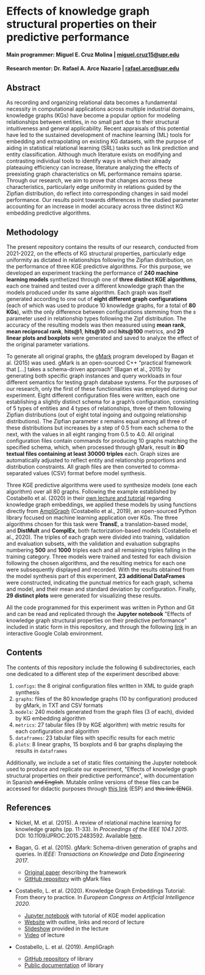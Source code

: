 # Effects of knowledge graph structural properties on their predictive performance

#### Main programmer: Miguel E. Cruz Molina | miguel.cruz15@upr.edu
#### Research mentor: Dr. Rafael A. Arce Nazario | rafael.arce@upr.edu

## Abstract

As recording and organizing relational data becomes a fundamental necessity in computational applications across multiple industrial domains, knowledge graphs (KGs) have become a popular option for modeling relationships between entities, in no small part due to their structural intuitiveness and general applicability. Recent appraisals of this potential have led to the sustained development of machine learning (ML) tools for embedding and extrapolating on existing KG datasets, with the purpose of aiding in statistical relational learning (SRL) tasks such as link prediction and entity classification. Although much literature exists on modifying and contrasting individual tools to identify ways in which their already plateauing efficiency can increase, literature analyzing the effects of preexisting graph characteristics on ML performance remains sparse. Through our research, we aim to prove that changes across these characteristics, particularly edge uniformity in relations guided by the Zipfian distribution, do reflect into corresponding changes in said model performance. Our results point towards differences in the studied parameter accounting for an increase in model accuracy across three distinct KG embedding predictive algorithms.

## Methodology

The present repository contains the results of our research, conducted from 2021-2022, on the effects of KG structural properties, particularly edge uniformity as dictated in relationships following the Zipfian distribution, on the performance of three KGE predictive algorithms. For this purpose, we developed an experiment tracking the performance of **240 machine learning models** synthetized through one of **three distinct KGE algorithms**, each one trained and tested over a different knowledge graph than the models produced under its same algorithm. Each graph was itself generated according to one out of **eight different graph configurations** (each of which was used to produce 10 knowledge graphs, for a total of **80 KGs**), with the only difference between configurations stemming from the *s* parameter used in relationship types following the Zipf distribution. The accuracy of the resulting models was then measured using **mean rank**, **mean reciprocal rank**, **hits@1**, **hits@10** and **hits@100** metrics, and **29 linear plots and boxplots** were generated and saved to analyze the effect of the original parameter variations.

To generate all original graphs, the [gMark](https://github.com/gbagan/gmark) program developed by Bagan et al. (2015) was used. gMark is an open-sourced C++ “practical framework that \[…\] takes a schema-driven approach” (Bagan et al., 2015) by generating both specific graph instances and query workloads in four different semantics for testing graph database systems. For the purposes of our research, only the first of these functionalities was employed during our experiment. Eight different configuration files were written, each one establishing a slightly distinct schema for a graph’s configuration, consisting of 5 types of entities and 4 types of relationships, three of them following Zipfian distributions (out of eight total ingoing and outgoing relationship distributions). The Zipfian parameter *s* remains equal among all three of these distributions but increases by a step of 0.5 from each schema to the next, with the values in all eight ranging from 0.5 to 4.0. All original configuration files contain commands for producing 10 graphs matching the specified schema, which, when processed through gMark, result in **80 textual files containing at least 30000 triples** each. Graph sizes are automatically adjusted to reflect entity and relationship proportions and distribution constraints. All graph files are then converted to comma-separated values (CSV) format before model synthesis.

Three KGE predictive algorithms were used to synthesize models (one each algorithm) over all 80 graphs. Following the example established by Costabello et al. (2020) in their [own lecture and tutorial](https://kge-tutorial-ecai2020.github.io/) regarding knowledge graph embeddings, we applied these models by using functions directly from [AmpliGraph](https://github.com/Accenture/AmpliGraph) (Costabello et al., 2019), an open-sourced Python library focused on machine learning application over KGs. The three algorithms chosen for this task were **TransE**, a translation-based model, and **DistMult** and **ComplEx**, both factorization-based models (Costabello et al., 2020). The triples of each graph were divided into training, validation and evaluation subsets, with the validation and evaluation subgraphs numbering **500** and **1000** triples each and all remaining triples falling in the training category. Three models were trained and tested for each division following the chosen algorithms, and the resulting metrics for each one were subsequently displayed and recorded. With the results obtained from the model synthesis part of this experiment, **23 additional DataFrames** were constructed, indicating the punctual metrics for each graph, schema and model, and their mean and standard deviation by configuration. Finally, **29 distinct plots** were generated for visualizing these results. 

All the code programmed for this experiment was written in Python and Git and can be read and replicated through the **Jupyter notebook** "Effects of knowledge graph structural properties on their predictive performance" included in static form in this repository, and through the following [link](https://colab.research.google.com/drive/19ExEC9jP56yx5Snj8qM5PJpw2Sn_JMX1?usp=sharing) in an interactive Google Colab environment.

## Contents

The contents of this repository include the following 6 subdirectories, each one dedicated to a different step of the experiment described above:

1. `configs`: the 8 original configuration files written in XML to guide graph synthesis
2. `graphs`: files of the 80 knowledge graphs (10 by configuration) produced by gMark, in TXT and CSV formats
3. `models`: 240 models generated from the graph files (3 of each), divided by KG embedding algorithm 
4. `metrics`: 27 tabular files (9 by KGE algorithm) with metric results for each configuration and algorithm
5. `dataframes`: 23 tabular files with specific results for each metric 
6. `plots`: 8 linear graphs, 15 boxplots and 6 bar graphs displaying the results in `dataframes`

Additionally, we include a set of static files containing the Jupyter notebook used to produce and replicate our experiment, "Effects of knowledge graph structural properties on their predictive performance", with documentation in Spanish ~~and English~~. Mutable online versions of these files can be accessed for didactic purposes through [this link](https://colab.research.google.com/drive/19ExEC9jP56yx5Snj8qM5PJpw2Sn_JMX1?usp=sharing) (ESP) and ~~this link (ENG)~~.

## References

*   Nickel, M. et al. (2015). A review of relational machine learning for knowledge graphs (pp. 11-33). In *Proceedings of the IEEE 104.1 2015*. DOI: 10.1109/JPROC.2015.2483592. Available [here](https://ieeexplore.ieee.org/document/7358050).

*   Bagan, G. et al. (2015). gMark: Schema-driven generation of graphs and queries. In *IEEE: Transactions on Knowledge and Data Engineering 2017*.

    *   [Original paper](https://arxiv.org/abs/1511.08386) describing the framework
    *   [GitHub repository](https://github.com/gbagan/gmark) with gMark files

*   Costabello, L. et al. (2020). Knowledge Graph Embeddings Tutorial: From theory to practice. In *European Congress on Artificial Intelligence 2020*.
    *   [Jupyter notebook](https://colab.research.google.com/drive/1Fcf8vkuaO6VCOB3MAZlpDebCAgyUnMBj?usp=sharing#scrollTo=17mJcCLovIkx) with tutorial of KGE model application
    *   [Website](https://kge-tutorial-ecai2020.github.io/) with outline, links and record of lecture 
    *   [Slideshow](https://kge-tutorial-ecai2020.github.io/ECAI-20_KGE_tutorial.pdf) provided in the lecture
    *   [Video](https://www.youtube.com/watch?v=gX_KHaU8ChI) of lecture

*   Costabello, L. et al. (2019). AmpliGraph
    *   [GitHub repository](https://github.com/Accenture/AmpliGraph) of library
    *   [Public documentation](https://docs.ampligraph.org/en/1.4.0/) of library


